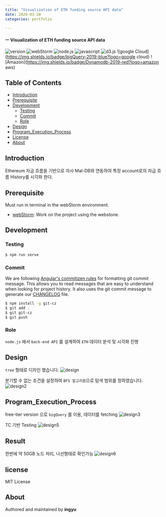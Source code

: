 ```yaml
---
title: "Visualization of ETH funding source API data"
date: 2020-03-20
categories: portfolio

---
```

#### ㅡ Visualization of ETH funding source API data

![version](https://img.shields.io/badge/version-0.0.1-orange?)
![webStorm](https://img.shields.io/badge/webStorm-2019.3.4-blue?logo=webStorm)
![node.js](https://img.shields.io/badge/node.js-12.16.1-green?logo=node.js)
![javascript](https://img.shields.io/badge/javascript-es6-yellow?logo=javascript)
![d3.js](https://img.shields.io/badge/d3.js-5.15.0-orange?logo=d3.js)
![google Cloud](https://img.shields.io/badge/bigQuery-2019-blue?logo=google cloud)
![Amazon](https://img.shields.io/badge/Dynamodb-2019-red?logo=amazon aws)



## Table of Contents

- [Introduction](#introduction)
- [Prerequisite](#prerequisite)
- [Development](#development)
  - [Testing](#testing)
  - [Commit](#commit)
  - [Role](#role)
- [Design](#design)
- [Program_Execution_Process](#program_execution_process)
- [License](#license)
- [About](#about)

## Introduction
Ethereum 자금 흐름을 기반으로 자사 Mal-DB와 연동하여 특정 account로의 자금 흐름 History를 시각화 한다.

## Prerequisite

Must run in terminal in the webStorm environment.

- [webStorm](https://www.jetbrains.com/ko-kr/webstorm/download/#section=mac): Work on the project using the webstone.

## Development

### Testing

```bash
$ npm run serve
```
### Commit

We are following [Angular's commitizen rules](https://github.com/angular/angular.js/blob/master/DEVELOPERS.md#-git-commit-guidelines) for formatting git commit message. This allows you to read messages that are easy to understand when looking for project history. It also uses the git commit message to generate our [CHANGELOG](/CHANGELOG.md) file.
```bash
$ npm install -g git-cz
$ git add .
$ git git-cz
$ git push
```

### Role
`node.js` 에서 `back-end API` 를 설계하여 `ETH` 데이터 분석 및 시각화 진행

## Design

`tree` 형태로 디자인 했습니다. 
![design](../../assets/images/eth/eth.png)

분기할 수 없는 조건을 설정하여 `BFS 알고리즘`으로 탐색 범위를 정하였습니다. 
![design2](../../assets/images/eth/eth2.png)

## Program_Execution_Process
free-tier version 으로 `bigQuery` 를 이용, 데이터를 fetching
![design3](../../assets/images/eth/eth3.png)

TC 기반 Testing
![design5](../../assets/images/eth/eth5.png)

## Result
한번에 약 50GB 노드 처리, 나선형태로 확인가능
![design6](../../assets/images/eth/eth6.png)

## license
MIT License

## About

Authored and maintained by **ingyu**


[jekyll-docs]: https://jekyllrb.com/docs/home
[jekyll-gh]:   https://github.com/jekyll/jekyll
[jekyll-talk]: https://talk.jekyllrb.com/
[code]: https://github.com/lllilllilllilili/hufs_projects/blob/master/OperatingSystem/Heart%20rate%20measurement.c
